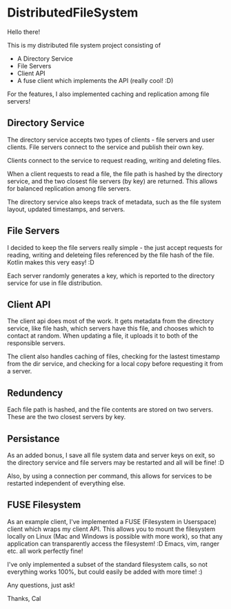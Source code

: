 # DistributedFileSystem

Hello there!

This is my distributed file system project consisting of
- A Directory Service
- File Servers
- Client API
- A fuse client which implements the API (really cool! :D)

For the features, I also implemented caching and replication among file servers!

## Directory Service

The directory service accepts two types of clients - file servers and user clients.
File servers connect to the service and publish their own key.

Clients connect to the service to request reading, writing and deleting files.

When a client requests to read a file, the file path is hashed by the directory service,
and the two closest file servers (by key) are returned. This allows for balanced replication
among file servers.

The directory service also keeps track of metadata, such as the file system layout, updated timestamps,
and servers.

## File Servers

I decided to keep the file servers really simple - the just accept requests for reading, writing and deleteing files
referenced by the file hash of the file. Kotlin makes this very easy! :D

Each server randomly generates a key, which is reported to the directory service for use in file distribution.

## Client API

The client api does most of the work. It gets metadata from the directory service, like file hash, which servers have
this file, and chooses which to contact at random. When updating a file, it uploads it to both of the responsible
servers.

The client also handles caching of files, checking for the lastest timestamp from the dir service, and checking for a
local copy before requesting it from a server.

## Redundency

Each file path is hashed, and the file contents are stored on two servers. These are the two closest servers by key.

## Persistance

As an added bonus, I save all file system data and server keys on exit, so the directory service and file servers may
be restarted and all will be fine! :D

Also, by using a connection per command, this allows for services to be restarted independent of everything else.

## FUSE Filesystem

As an example client, I've implemented a FUSE (Filesystem in Userspace) client which wraps my client API. This allows
you to mount the filesystem locally on Linux (Mac and Windows is possible with more work), so that any application can
transparently access the filesystem! :D Emacs, vim, ranger etc. all work perfectly fine!

I've only implemented a subset of the standard filesystem calls, so not everything works 100%, but could easily be
added with more time! :)

Any questions, just ask!

Thanks,
Cal
